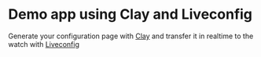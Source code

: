 # Demo app using Clay and Liveconfig

Generate your configuration page with [Clay](https://github.com/pebble/clay) and transfer it in realtime to the watch with [Liveconfig](https://github.com/fletchto99/Pebble-liveconfig)
